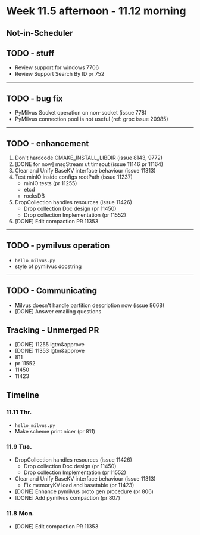 # Week 11.5 afternoon - 11.12 morning

## Not-in-Scheduler

## TODO - stuff
- Review support for windows 7706
- Review Support Search By ID pr 752

---
## TODO - bug fix
- PyMilvus Socket operation on non-socket (issue 778)
- PyMilvus connection pool is not useful (ref: grpc issue 20985)

---
## TODO - enhancement
1. Don't hardcode CMAKE_INSTALL_LIBDIR (issue 8143, 9772)
2. [DONE for now] msgStream ut timeout (issue 11146 pr 11164)
3. Clear and Unify BaseKV interface behaviour (issue 11313)
4. Test minIO inside configs rootPath (issue 11237)
    - minIO tests (pr 11255)
    - etcd
    - rocksDB
5. DropCollection handles resources (issue 11426)
    - Drop collection Doc design (pr 11450)
    - Drop collection Implementation (pr 11552)
7. [DONE] Edit compaction PR 11353

---
## TODO - pymilvus operation
- `hello_milvus.py`
- style of pymilvus docstring

---
## TODO - Communicating
- Milvus doesn't handle partition description now (issue 8668)
- [DONE] Answer emailing questions

## Tracking - Unmerged PR
- [DONE] 11255 lgtm&approve
- [DONE] 11353 lgtm&approve
- 811
- pr 11552
- 11450
- 11423

## Timeline
### 11.11 Thr.
- `hello_milvus.py`
- Make scheme print nicer (pr 811)

### 11.9 Tue.
- DropCollection handles resources (issue 11426)
    - Drop collection Doc design (pr 11450)
    - Drop collection Implementation (pr 11552)
- Clear and Unify BaseKV interface behaviour (issue 11313)
    - Fix memoryKV load and basetable (pr 11423)
- [DONE] Enhance pymilvus proto gen procedure (pr 806)
- [DONE] Add pymilvus compaction (pr 807)

### 11.8 Mon.
- [DONE] Edit compaction PR 11353
